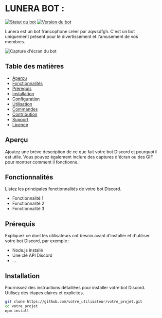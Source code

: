 # LUNERA BOT :

[![Statut du bot](https://img.shields.io/badge/statut-en%20ligne-brightgreen.svg)](https://discord.gg/VOTRE_LIEN_DE_SERVEUR)
[![Version du bot](https://img.shields.io/badge/version-1.0.0-blue.svg)](https://github.com/votre_utilisateur/votre_projet)

Lunera est un bot francophone créer par aqwsdfgh. C'est un bot uniquement présent pour le divertissement et l'amusement de vos membres.

![Capture d'écran du bot](screenshot.png)

## Table des matières

- [Aperçu](#aperçu)
- [Fonctionnalités](#fonctionnalités)
- [Prérequis](#prérequis)
- [Installation](#installation)
- [Configuration](#configuration)
- [Utilisation](#utilisation)
- [Commandes](#commandes)
- [Contribution](#contribution)
- [Support](#support)
- [Licence](#licence)

## Aperçu

Ajoutez une brève description de ce que fait votre bot Discord et pourquoi il est utile. Vous pouvez également inclure des captures d'écran ou des GIF pour montrer comment il fonctionne.

## Fonctionnalités

Listez les principales fonctionnalités de votre bot Discord.

- Fonctionnalité 1
- Fonctionnalité 2
- Fonctionnalité 3

## Prérequis

Expliquez ce dont les utilisateurs ont besoin avant d'installer et d'utiliser votre bot Discord, par exemple :

- Node.js installé
- Une clé API Discord
- ...

## Installation

Fournissez des instructions détaillées pour installer votre bot Discord. Utilisez des étapes claires et explicites.

```bash
git clone https://github.com/votre_utilisateur/votre_projet.git
cd votre_projet
npm install
